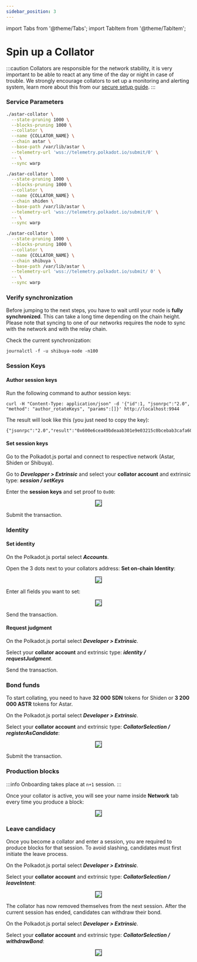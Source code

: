 ```yaml
---
sidebar_position: 3
---
```


import Tabs from '@theme/Tabs';
import TabItem from '@theme/TabItem';

# Spin up a Collator

:::caution
Collators are responsible for the network stability, it is very important to be able to react at any time of the day or night in case of trouble. We strongly encourage collators to set up a monitoring and alerting system, learn more about this from our [secure setup guide](/docs/build/nodes/collator/secure_setup_guide/).
:::

### Service Parameters

<Tabs>
<TabItem value="astar" label="Astar" default>

```sh
./astar-collator \
  --state-pruning 1000 \
  --blocks-pruning 1000 \
  --collator \
  --name {COLLATOR_NAME} \
  --chain astar \
  --base-path /var/lib/astar \
  --telemetry-url 'wss://telemetry.polkadot.io/submit/0' \
  -- \
  --sync warp
```

</TabItem>
<TabItem value="shiden" label="Shiden" default>

```sh
./astar-collator \
  --state-pruning 1000 \
  --blocks-pruning 1000 \
  --collator \
  --name {COLLATOR_NAME} \
  --chain shiden \
  --base-path /var/lib/astar \
  --telemetry-url 'wss://telemetry.polkadot.io/submit/0' \
  -- \
  --sync warp
```

</TabItem>
<TabItem value="shibuya" label="Shibuya" default>

```sh
./astar-collator \
  --state-pruning 1000 \
  --blocks-pruning 1000 \
  --collator \
  --name {COLLATOR_NAME} \
  --chain shibuya \
  --base-path /var/lib/astar \
  --telemetry-url 'wss://telemetry.polkadot.io/submit/ 0' \
  -- \
  --sync warp
```

</TabItem>
</Tabs>

### Verify synchronization

Before jumping to the next steps, you have to wait until your node is **fully synchronized**. This can take a long time depending on the chain height. Please note that syncing to one of our networks requires the node to sync with the network and with the relay chain.

Check the current synchronization:

```
journalctl -f -u shibuya-node -n100
```

### Session Keys

#### Author session keys

Run the following command to author session keys:

```
curl -H "Content-Type: application/json" -d '{"id":1, "jsonrpc":"2.0", "method": "author_rotateKeys", "params":[]}' http://localhost:9944
```

The result will look like this (you just need to copy the key):

```
{"jsonrpc":"2.0","result":"0x600e6cea49bdeaab301e9e03215c0bcebab3cafa608fe3b8fb6b07a820386048","id":1}
```

#### Set session keys

Go to the Polkadot.js portal and connect to respective network (Astar, Shiden or Shibuya).

Go to _**Developper > Extrinsic**_ and select your **collator account** and extrinsic type: _**session / setKeys**_

Enter the **session keys** and set proof to `0x00`:

<center>
<img src="https://i.imgur.com/fXfqGal.png" border="1"></img>
</center>

Submit the transaction.

### Identity

#### Set identity

On the Polkadot.js portal select _**Accounts**_.

Open the 3 dots next to your collators address: **Set on-chain Identity**:

<center>
<img src="https://i.imgur.com/YIIWINt.png" border="1"></img>
</center>

Enter all fields you want to set:

<center>
<img src="https://i.imgur.com/pkC4glq.png" border="1"></img>
</center>

Send the transaction.

#### Request judgment

On the Polkadot.js portal select _**Developer > Extrinsic**_.

Select your **collator account** and extrinsic type: _**identity / requestJudgment**_.

Send the transaction.

### Bond funds

To start collating, you need to have **32 000 SDN** tokens for Shiden or **3 200 000 ASTR** tokens for Astar.

On the Polkadot.js portal select _**Developer > Extrinsic**_.

Select your **collator account** and extrinsic type: _**CollatorSelection / registerAsCandidate**_:

<center>
<img src="https://i.imgur.com/3YvdJbt.png" border="1"></img>
</center>

Submit the transaction.

### Production blocks

:::info
Onboarding takes place at `n+1` session.
:::

Once your collator is active, you will see your name inside **Network** tab every time you produce a block:

<center>
<img src="https://i.imgur.com/e70Tpbq.png" border="1"></img>
</center>

### Leave candidacy

Once you become a collator and enter a session, you are required to produce blocks for that session. To avoid slashing, candidates must first initiate the leave process.

On the Polkadot.js portal select _**Developer > Extrinsic**_.

Select your **collator account** and extrinsic type: _**CollatorSelection / leaveIntent**_:
<center>
<img src="/img/tutorial/collator-selection-leave-intent.png" border="1"></img>
</center>

The collator has now removed themselves from the next session. After the current session has ended, candidates can withdraw their bond.

On the Polkadot.js portal select _**Developer > Extrinsic**_.

Select your **collator account** and extrinsic type: _**CollatorSelection / withdrawBond**_:

<center>
<img src="/img/tutorial/collator-selection-withdraw-bond.png" border="1"></img>
</center>
